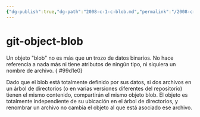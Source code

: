 ```yaml
---
{"dg-publish":true,"dg-path":"2008-c-1-c-blob.md","permalink":"/2008-c-1-c-blob/"}
---
```


# git-object-blob

Un objeto "blob" no es más que un trozo de datos binarios. No hace referencia a nada más ni tiene atributos de ningún tipo, ni siquiera un nombre de archivo.
{ #99d1e0}


<style> .container {font-family: sans-serif; text-align: center;} .button-wrapper button {z-index: 1;height: 40px; width: 100px; margin: 10px;padding: 5px;} .excalidraw .App-menu_top .buttonList { display: flex;} .excalidraw-wrapper { height: 800px; margin: 50px; position: relative;} :root[dir="ltr"] .excalidraw .layer-ui__wrapper .zen-mode-transition.App-menu_bottom--transition-left {transform: none;} </style><script src="https://cdn.jsdelivr.net/npm/react@17/umd/react.production.min.js"></script><script src="https://cdn.jsdelivr.net/npm/react-dom@17/umd/react-dom.production.min.js"></script><script type="text/javascript" src="https://cdn.jsdelivr.net/npm/@excalidraw/excalidraw@0/dist/excalidraw.production.min.js"></script><div id="2008-c-1-c-blobexcalidraw.md1"></div><script>(function(){const InitialData={"type":"excalidraw","version":2,"source":"https://github.com/zsviczian/obsidian-excalidraw-plugin/releases/tag/2.2.7","elements":[{"type":"rectangle","version":197,"versionNonce":2039052095,"index":"a0","isDeleted":false,"id":"g8bRoZxF","fillStyle":"solid","strokeWidth":1,"strokeStyle":"dashed","roughness":2,"opacity":100,"angle":0,"x":-162.2376563950192,"y":-145.61337174393736,"strokeColor":"#1e1e1e","backgroundColor":"#ffc9c9","width":358.2105712890625,"height":209.41258070203995,"seed":838534387,"groupIds":["gVOXPC89pNAoTuHcjvcf6"],"frameId":null,"roundness":{"type":3},"boundElements":[],"updated":1719257895524,"link":"[[Thesaurus/2008-c-1-c-blob\|2008-c-1-c-blob]]","locked":false},{"type":"line","version":135,"versionNonce":1798163103,"index":"a1","isDeleted":false,"id":"GfVHCm_fTzwn08LOs8Zi9","fillStyle":"solid","strokeWidth":2,"strokeStyle":"solid","roughness":1,"opacity":100,"angle":0,"x":-163.53793334960938,"y":-79.6850814819336,"strokeColor":"#1e1e1e","backgroundColor":"transparent","width":358.9232176268231,"height":2.5113990350782274,"seed":132004947,"groupIds":["gVOXPC89pNAoTuHcjvcf6"],"frameId":null,"roundness":{"type":2},"boundElements":[],"updated":1719256500931,"link":null,"locked":false,"startBinding":null,"endBinding":null,"lastCommittedPoint":null,"startArrowhead":null,"endArrowhead":null,"points":[[0,0],[358.9232176268231,-2.5113990350782274]]},{"type":"line","version":43,"versionNonce":1501109951,"index":"a2","isDeleted":false,"id":"YnCqJ14_1KWrdI8CLFu1Z","fillStyle":"solid","strokeWidth":2,"strokeStyle":"solid","roughness":1,"opacity":100,"angle":0,"x":66.35521527410276,"y":-145.28466347810425,"strokeColor":"#1e1e1e","backgroundColor":"transparent","width":1.6742815709076808,"height":64.45902423502989,"seed":974472317,"groupIds":["gVOXPC89pNAoTuHcjvcf6"],"frameId":null,"roundness":{"type":2},"boundElements":[],"updated":1719256500931,"link":null,"locked":false,"startBinding":null,"endBinding":null,"lastCommittedPoint":null,"startArrowhead":null,"endArrowhead":null,"points":[[0,0],[1.6742815709076808,64.45902423502989]]},{"type":"text","version":104,"versionNonce":470807359,"index":"a3","isDeleted":false,"id":"EF3J6lcg","fillStyle":"solid","strokeWidth":2,"strokeStyle":"solid","roughness":1,"opacity":100,"angle":0,"x":-113.62776811270854,"y":-142.77328776430932,"strokeColor":"#1e1e1e","backgroundColor":"transparent","width":94.90498352050781,"height":57.812819127742465,"seed":139677363,"groupIds":["gVOXPC89pNAoTuHcjvcf6"],"frameId":null,"roundness":null,"boundElements":[],"updated":1719257169403,"link":null,"locked":false,"fontSize":46.25025530219397,"fontFamily":1,"text":"Blob","rawText":"Blob","textAlign":"left","verticalAlign":"top","containerId":null,"originalText":"Blob","autoResize":true,"lineHeight":1.25},{"type":"text","version":89,"versionNonce":1670063153,"index":"a4","isDeleted":false,"id":"Yf8LEfnU","fillStyle":"solid","strokeWidth":2,"strokeStyle":"solid","roughness":1,"opacity":100,"angle":0,"x":85.60922012670801,"y":-131.8905974811093,"strokeColor":"#1e1e1e","backgroundColor":"transparent","width":81.92655944824219,"height":52.6252961007271,"seed":959869299,"groupIds":["gVOXPC89pNAoTuHcjvcf6"],"frameId":null,"roundness":null,"boundElements":[],"updated":1719257169403,"link":null,"locked":false,"fontSize":42.100236880581676,"fontFamily":1,"text":"Size","rawText":"Size","textAlign":"left","verticalAlign":"top","containerId":null,"originalText":"Size","autoResize":true,"lineHeight":1.25},{"type":"text","version":191,"versionNonce":1229796191,"index":"a5","isDeleted":false,"id":"BLMCFf9v","fillStyle":"solid","strokeWidth":1,"strokeStyle":"solid","roughness":2,"opacity":100,"angle":0,"x":-87.44798409546189,"y":-41.51675732713633,"strokeColor":"#1e1e1e","backgroundColor":"#b2f2bb","width":174.45217895507812,"height":57.254774305555536,"seed":1060165629,"groupIds":["gVOXPC89pNAoTuHcjvcf6"],"frameId":null,"roundness":null,"boundElements":[],"updated":1719257169403,"link":null,"locked":false,"fontSize":45.80381944444443,"fontFamily":1,"text":"Content","rawText":"Content","textAlign":"left","verticalAlign":"top","containerId":null,"originalText":"Content","autoResize":true,"lineHeight":1.25}],"appState":{"theme":"light","viewBackgroundColor":"#ffffff","currentItemStrokeColor":"#1e1e1e","currentItemBackgroundColor":"#ffc9c9","currentItemFillStyle":"solid","currentItemStrokeWidth":1,"currentItemStrokeStyle":"solid","currentItemRoughness":2,"currentItemOpacity":100,"currentItemFontFamily":1,"currentItemFontSize":20,"currentItemTextAlign":"left","currentItemStartArrowhead":null,"currentItemEndArrowhead":"arrow","scrollX":201.67140395985274,"scrollY":377.47358036606244,"zoom":{"value":1.352833371484399},"currentItemRoundness":"round","gridSize":null,"gridColor":{"Bold":"#C9C9C9FF","Regular":"#EDEDEDFF"},"currentStrokeOptions":null,"previousGridSize":null,"frameRendering":{"enabled":true,"clip":true,"name":true,"outline":true},"objectsSnapModeEnabled":false},"files":{}};InitialData.scrollToContent=true;App=()=>{const e=React.useRef(null),t=React.useRef(null),[n,i]=React.useState({width:void 0,height:void 0});return React.useEffect(()=>{i({width:t.current.getBoundingClientRect().width,height:t.current.getBoundingClientRect().height});const e=()=>{i({width:t.current.getBoundingClientRect().width,height:t.current.getBoundingClientRect().height})};return window.addEventListener("resize",e),()=>window.removeEventListener("resize",e)},[t]),React.createElement(React.Fragment,null,React.createElement("div",{className:"excalidraw-wrapper",ref:t},React.createElement(ExcalidrawLib.Excalidraw,{ref:e,width:n.width,height:n.height,initialData:InitialData,viewModeEnabled:!0,zenModeEnabled:!0,gridModeEnabled:!1})))},excalidrawWrapper=document.getElementById("2008-c-1-c-blobexcalidraw.md1");ReactDOM.render(React.createElement(App),excalidrawWrapper);})();</script>

Dado que el blob está totalmente definido por sus datos, si dos archivos en un árbol de directorios (o en varias versiones diferentes del repositorio) tienen el mismo contenido, compartirán el mismo objeto blob. El objeto es totalmente independiente de su ubicación en el árbol de directorios, y renombrar un archivo no cambia el objeto al que está asociado ese archivo.

